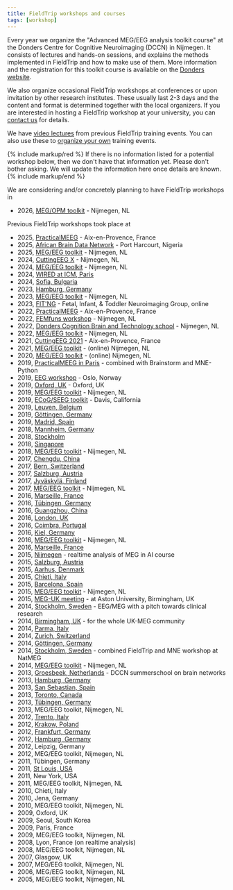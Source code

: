 ```yaml
---
title: FieldTrip workshops and courses 
tags: [workshop]
---
```


Every year we organize the "Advanced MEG/EEG analysis toolkit course" at the Donders Centre for Cognitive Neuroimaging (DCCN) in Nijmegen. It consists of lectures and hands-on sessions, and explains the methods implemented in FieldTrip and how to make use of them. More information and the registration for this toolkit course is available on the [Donders website](https://www.ru.nl/donders/agenda/donders-tool-kits/).

We also organize occasional FieldTrip workshops at conferences or upon invitation by other research institutes. These usually last 2-3 days and the content and format is determined together with the local organizers. If you are interested in hosting a FieldTrip workshop at your university, you can [contact us](/support) for details.

We have [video lectures](/video) from previous FieldTrip training events. You can also use these to [organize your own](/faq/other/workshop) training events.

{% include markup/red %}
If there is no information listed for a potential workshop below, then we don't have that information yet. Please don't bother asking. We will update the information here once details are known.
{% include markup/end %}

We are considering and/or concretely planning to have FieldTrip workshops in

- 2026, [MEG/OPM toolkit](https://www.ru.nl/en/donders-institute/services/donders-toolkits) - Nijmegen, NL

Previous FieldTrip workshops took place at

- 2025, [PracticalMEEG](/workshop/practicalmeeg2025) - Aix-en-Provence, France
- 2025, [African Brain Data Network](/workshop/nigeria2025) - Port Harcourt, Nigeria
- 2025, [MEG/EEG toolkit](/workshop/toolkit2025) - Nijmegen, NL
- 2024, [CuttingEEG X](/workshop/cuttingeegx) - Nijmegen, NL
- 2024, [MEG/EEG toolkit](/workshop/toolkit2024) - Nijmegen, NL
- 2024, [WIRED at ICM, Paris](/workshop/wired2024)
- 2024, [Sofia, Bulgaria](/workshop/sofia2024)
- 2023, [Hamburg, Germany](/workshop/hamburg2023)
- 2023, [MEG/EEG toolkit](/workshop/toolkit2023) - Nijmegen, NL
- 2023, [FIT'NG](/workshop/fitng2023) - Fetal, Infant, & Toddler Neuroimaging Group, online
- 2022, [PracticalMEEG](/workshop/practicalmeeg2022) - Aix-en-Provence, France
- 2022, [FEMfuns workshop](/workshop/femfuns2022) - Nijmegen, NL
- 2022, [Donders Cognition Brain and Technology school](/workshop/bcbt2022) - Nijmegen, NL
- 2022, [MEG/EEG toolkit](/workshop/toolkit2022) - Nijmegen, NL
- 2021, [CuttingEEG 2021](/workshop/cuttingeeg2021) - Aix-en-Provence, France
- 2021, [MEG/EEG toolkit](/workshop/toolkit2021) - (online) Nijmegen, NL
- 2020, [MEG/EEG toolkit](/workshop/toolkit2020) - (online) Nijmegen, NL
- 2019, [PracticalMEEG in Paris](/workshop/paris2019) - combined with Brainstorm and MNE-Python
- 2019, [EEG workshop](/workshop/oslo2019) - Oslo, Norway
- 2019, [Oxford, UK](/workshop/oxford2019) - Oxford, UK
- 2019, [MEG/EEG toolkit](/workshop/toolkit2019) - Nijmegen, NL
- 2019, [ECoG/SEEG toolkit](/workshop/davis2019) - Davis, California
- 2019, [Leuven, Belgium](/workshop/leuven2019)
- 2019, [Göttingen, Germany](/workshop/goettingen2019)
- 2019, [Madrid, Spain](/workshop/madrid2019)
- 2018, [Mannheim, Germany](/workshop/mannheim2018)
- 2018, [Stockholm](/workshop/stockholm2018)
- 2018, [Singapore](/workshop/ohbm2018)
- 2018, [MEG/EEG toolkit](/workshop/toolkit2018) - Nijmegen, NL
- 2017, [Chengdu, China](/workshop/chengdu2017)
- 2017, [Bern, Switzerland](/workshop/baci2017)
- 2017, [Salzburg, Austria](/workshop/salzburg2017)
- 2017, [Jyväskylä, Finland](/workshop/jyvaskyla2017)
- 2017, [MEG/EEG toolkit](/workshop/toolkit2017) - Nijmegen, NL
- 2016, [Marseille, France](/workshop/marseille2016b)
- 2016, [Tübingen, Germany](/workshop/tuebingen2016)
- 2016, [Guangzhou, China](/workshop/guangzhou)
- 2016, [London, UK](/workshop/london)
- 2016, [Coimbra, Portugal](/workshop/coimbra)
- 2016, [Kiel, Germany](/workshop/kiel)
- 2016, [MEG/EEG toolkit](/workshop/toolkit2016) - Nijmegen, NL
- 2016, [Marseille, France](/workshop/marseille)
- 2015, [Nijmegen](/workshop/realtime) - realtime analysis of MEG in AI course
- 2015, [Salzburg, Austria](/workshop/salzburg2015)
- 2015, [Aarhus, Denmark](/workshop/aarhus2015)
- 2015, [Chieti, Italy](/workshop/chieti2015)
- 2015, [Barcelona, Spain](/workshop/barcelona)
- 2015, [MEG/EEG toolkit](/workshop/toolkit2015) - Nijmegen, NL
- 2015, [MEG-UK meeting](/workshop/meg-uk-2015) - at Aston University, Birmingham, UK
- 2014, [Stockholm, Sweden](/workshop/natmeg2014) - EEG/MEG with a pitch towards clinical research
- 2014, [Birmingham, UK](/workshop/birmingham) - for the whole UK-MEG community
- 2014, [Parma, Italy](/workshop/parma)
- 2014, [Zurich, Switzerland](/workshop/zurich)
- 2014, [Göttingen, Germany](/workshop/goettingen)
- 2014, [Stockholm, Sweden](/workshop/stockholm2014) - combined FieldTrip and MNE workshop at NatMEG
- 2014, [MEG/EEG toolkit](/workshop/toolkit2014) - Nijmegen, NL
- 2013, [Groesbeek, Netherlands](/workshop/groesbeek2013) - DCCN summerschool on brain networks
- 2013, [Hamburg, Germany](/workshop/hamburg2013)
- 2013, [San Sebastian, Spain](/workshop/donostia2013)
- 2013, [Toronto, Canada](/workshop/toronto)
- 2013, [Tübingen, Germany](/workshop/tuebingen2013)
- 2013, MEG/EEG toolkit, Nijmegen, NL
- 2012, [Trento, Italy](/workshop/trento)
- 2012, [Krakow, Poland](/workshop/krakow)
- 2012, [Frankfurt, Germany](/workshop/frankfurt)
- 2012, [Hamburg, Germany](/workshop/hamburg)
- 2012, Leipzig, Germany
- 2012, MEG/EEG toolkit, Nijmegen, NL
- 2011, Tübingen, Germany
- 2011, [St Louis, USA](/workshop/stlouis)
- 2011, New York, USA
- 2011, MEG/EEG toolkit, Nijmegen, NL
- 2010, Chieti, Italy
- 2010, Jena, Germany
- 2010, MEG/EEG toolkit, Nijmegen, NL
- 2009, Oxford, UK
- 2009, Seoul, South Korea
- 2009, Paris, France
- 2009, MEG/EEG toolkit, Nijmegen, NL
- 2008, Lyon, France (on realtime analysis)
- 2008, MEG/EEG toolkit, Nijmegen, NL
- 2007, Glasgow, UK
- 2007, MEG/EEG toolkit, Nijmegen, NL
- 2006, MEG/EEG toolkit, Nijmegen, NL
- 2005, MEG/EEG toolkit, Nijmegen, NL
